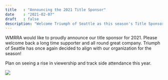 ```yaml
---
title   : "Announcing the 2021 Title Sponsor"
date    : "2021-02-07"
draft   : false
description: "Welcome Triumph of Seattle as this season's Title Sponsor"
---
```


WMRRA would like to proudly announce our title sponsor for 2021. Please welcome
back a long time supporter and all round great company. Triumph of Seattle has
once again decided to align with our organization for the season!

Plan on seeing a rise in viewership and track side attendance this year.

![](/images/sponsors/triumph-of-seattle.png)